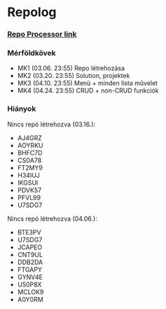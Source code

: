 # Repolog

### [Repo Processor link](https://users.nik.uni-obuda.hu/siposm/repo/)

### Mérföldkövek
- MK1 (03.06. 23:55) Repo létrehozása
- MK2 (03.20. 23:55) Solution, projektek
- MK3 (04.10. 23:55) Menü + minden lista művelet
- MK4 (04.24. 23:55) CRUD + non-CRUD funkciók

### Hiányok
Nincs repó létrehozva (03.16.):
- AJ4GRZ
- AOYRKU
- BHFC7D
- CS0A78
- FT2MY9
- H34IUJ
- IKGSUI
- PDVK57
- PFVL99
- U7SDG7

Nincs repó létrehozva (04.06.):
- BTE3PV
- U7SDG7
- JCAPEO
- CNT9UL
- DDB2DA
- FTGAPY
- GYNV4E
- U50P8X
- MCLOK9
- A0Y0RM

